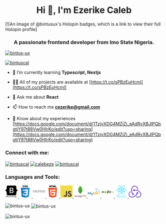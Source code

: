 <h1 align="center">Hi 👋, I'm Ezerike Caleb</h1>
[![An image of @bintusux's Holopin badges, which is a link to view their full Holopin profile]
<h3 align="center">A passionate frontend developer from Imo State Nigeria.</h3>

<p align="left"> <a href="https://github.com/ryo-ma/github-profile-trophy"><img src="https://github-profile-trophy.vercel.app/?username=bintus-ux" alt="bintus-ux" /></a> </p>

<p align="left"> <a href="https://twitter.com/bintuscal" target="blank"><img src="https://img.shields.io/twitter/follow/bintuscal?logo=twitter&style=for-the-badge" alt="bintuscal" /></a> </p>

- 🌱 I’m currently learning **Typescript, Nextjs**

- 👨‍💻 All of my projects are available at [https://t.co/sPBzEuHcmI](https://t.co/sPBzEuHcmI)

- 💬 Ask me about **React**

- 📫 How to reach me **cezerike@gmail.com**

- 📄 Know about my experiences [https://docs.google.com/document/d/1TzjvXDG4MZiZj_eAdRvXBJlPQbgtjY97t88Vw0HIrKo/edit?usp=sharing](https://docs.google.com/document/d/1TzjvXDG4MZiZj_eAdRvXBJlPQbgtjY97t88Vw0HIrKo/edit?usp=sharing)

<h3 align="left">Connect with me:</h3>
<p align="left">
<a href="https://twitter.com/bintuscal" target="blank"><img align="center" src="https://raw.githubusercontent.com/rahuldkjain/github-profile-readme-generator/master/src/images/icons/Social/twitter.svg" alt="bintuscal" height="30" width="40" /></a>
<a href="https://linkedin.com/in/calebeze" target="blank"><img align="center" src="https://raw.githubusercontent.com/rahuldkjain/github-profile-readme-generator/master/src/images/icons/Social/linked-in-alt.svg" alt="calebeze" height="30" width="40" /></a>
<a href="https://stackoverflow.com/users/bintuscal" target="blank"><img align="center" src="https://raw.githubusercontent.com/rahuldkjain/github-profile-readme-generator/master/src/images/icons/Social/stack-overflow.svg" alt="bintuscal" height="30" width="40" /></a>
</p>

<h3 align="left">Languages and Tools:</h3>
<p align="left"> <a href="https://getbootstrap.com" target="_blank" rel="noreferrer"> <img src="https://raw.githubusercontent.com/devicons/devicon/master/icons/bootstrap/bootstrap-plain-wordmark.svg" alt="bootstrap" width="40" height="40"/> </a> <a href="https://www.w3schools.com/css/" target="_blank" rel="noreferrer"> <img src="https://raw.githubusercontent.com/devicons/devicon/master/icons/css3/css3-original-wordmark.svg" alt="css3" width="40" height="40"/> </a> <a href="https://expressjs.com" target="_blank" rel="noreferrer"> <img src="https://raw.githubusercontent.com/devicons/devicon/master/icons/express/express-original-wordmark.svg" alt="express" width="40" height="40"/> </a> <a href="https://www.w3.org/html/" target="_blank" rel="noreferrer"> <img src="https://raw.githubusercontent.com/devicons/devicon/master/icons/html5/html5-original-wordmark.svg" alt="html5" width="40" height="40"/> </a> <a href="https://developer.mozilla.org/en-US/docs/Web/JavaScript" target="_blank" rel="noreferrer"> <img src="https://raw.githubusercontent.com/devicons/devicon/master/icons/javascript/javascript-original.svg" alt="javascript" width="40" height="40"/> </a> <a href="https://www.mongodb.com/" target="_blank" rel="noreferrer"> <img src="https://raw.githubusercontent.com/devicons/devicon/master/icons/mongodb/mongodb-original-wordmark.svg" alt="mongodb" width="40" height="40"/> </a> <a href="https://www.mysql.com/" target="_blank" rel="noreferrer"> <img src="https://raw.githubusercontent.com/devicons/devicon/master/icons/mysql/mysql-original-wordmark.svg" alt="mysql" width="40" height="40"/> </a> <a href="https://nodejs.org" target="_blank" rel="noreferrer"> <img src="https://raw.githubusercontent.com/devicons/devicon/master/icons/nodejs/nodejs-original-wordmark.svg" alt="nodejs" width="40" height="40"/> </a> <a href="https://reactjs.org/" target="_blank" rel="noreferrer"> <img src="https://raw.githubusercontent.com/devicons/devicon/master/icons/react/react-original-wordmark.svg" alt="react" width="40" height="40"/> </a> <a href="https://redux.js.org" target="_blank" rel="noreferrer"> <img src="https://raw.githubusercontent.com/devicons/devicon/master/icons/redux/redux-original.svg" alt="redux" width="40" height="40"/> </a> </p>

<p><img align="left" src="https://github-readme-stats.vercel.app/api/top-langs?username=bintus-ux&show_icons=true&locale=en&layout=compact" alt="bintus-ux" /></p>

<p>&nbsp;<img align="center" src="https://github-readme-stats.vercel.app/api?username=bintus-ux&show_icons=true&locale=en" alt="bintus-ux" /></p>

<p><img align="center" src="https://github-readme-streak-stats.herokuapp.com/?user=bintus-ux&" alt="bintus-ux" /></p>
